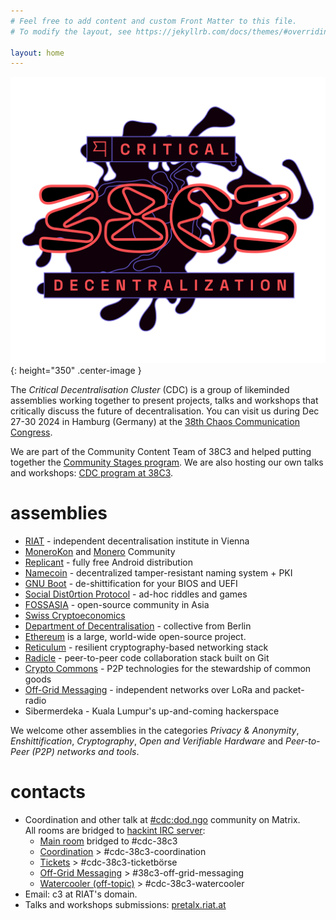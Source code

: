 ```yaml
---
# Feel free to add content and custom Front Matter to this file.
# To modify the layout, see https://jekyllrb.com/docs/themes/#overriding-theme-defaults

layout: home
---
```


![Critical Decentralisation at 38C3](/assets/38c3-logo-full-cdc.svg){: height="350" .center-image }

The _Critical Decentralisation Cluster_ (CDC) is a group of likeminded assemblies working together to present projects, talks and workshops that critically discuss the future of decentralisation. You can visit us during Dec 27-30 2024 in Hamburg (Germany) at the [38th Chaos Communication Congress](https://en.wikipedia.org/wiki/Chaos_Communication_Congress).

We are part of the Community Content Team of 38C3 and helped putting together the [Community Stages program](https://content.events.ccc.de/cfp/38c3-community-stages/index.en.html). We are also hosting our own talks and workshops: [CDC program at 38C3](https://pretalx.riat.at/38c3/cfp).

# assemblies

* [RIAT](https://riat.at) - independent decentralisation institute in Vienna
* [MoneroKon](https://monerokon.com) and [Monero](https://www.getmonero.org) Community
* [Replicant](https://replicant.us) - fully free Android distribution
* [Namecoin](https://www.namecoin.org) - decentralized tamper-resistant naming system + PKI
* [GNU Boot](https://www.gnu.org/software/gnuboot/web) - de-shittification for your BIOS and UEFI
* [Social Dist0rtion Protocol](https://www.dist0rtion.com) - ad-hoc riddles and games
* [FOSSASIA](https://fossasia.org) - open-source community in Asia
* [Swiss Cryptoeconomics](https://events.ccc.de/congress/2023/hub/en/assembly/swiss_cryptoeconomics)
* [Department of Decentralisation](https://dod.ngo) - collective from Berlin
* [Ethereum](https://events.ccc.de/congress/2024/hub/en/assembly/ethereum/) is a large, world-wide open-source project.
* [Reticulum](https://reticulum.network) - resilient cryptography-based networking stack
* [Radicle](https://radicle.xyz) - peer-to-peer code collaboration stack built on Git
* [Crypto Commons](https://www.crypto-commons.org) - P2P technologies for the stewardship of common goods
* [Off-Grid Messaging](https://matrix.to/#/%23c3ogm%3Astrafpla.net) - independent networks over LoRa and packet-radio
* Sibermerdeka - Kuala Lumpur's up-and-coming hackerspace

We welcome other assemblies in the categories _Privacy & Anonymity_, _Enshittification_, _Cryptography_, _Open and Verifiable Hardware_ and _Peer-to-Peer (P2P) networks and tools_.

# contacts

* Coordination and other talk at [#cdc:dod.ngo](https://matrix.to/#/#cdc:dod.ngo) community on Matrix.\
  All rooms are bridged to [hackint IRC server](https://hackint.org):
  * [Main room](https://matrix.to/#/%23cdc-public%3Adod.ngo) bridged to #cdc-38c3
  * [Coordination](https://matrix.to/#/%23cdc-coordination%3Adod.ngo) > #cdc-38c3-coordination
  * [Tickets](https://matrix.to/#/%23cdc-tickets%3Adod.ngo) > #cdc-38c3-ticketbörse
  * [Off-Grid Messaging](https://matrix.to/#/%23c3ogm%3Astrafpla.net) > #38c3-off-grid-messaging
  * [Watercooler (off-topic)](https://matrix.to/#/%2338c3%3Adod.ngo) > #cdc-38c3-watercooler
* Email: c3 at RIAT's domain.
* Talks and workshops submissions: [pretalx.riat.at](https://pretalx.riat.at/38c3/cfp)
